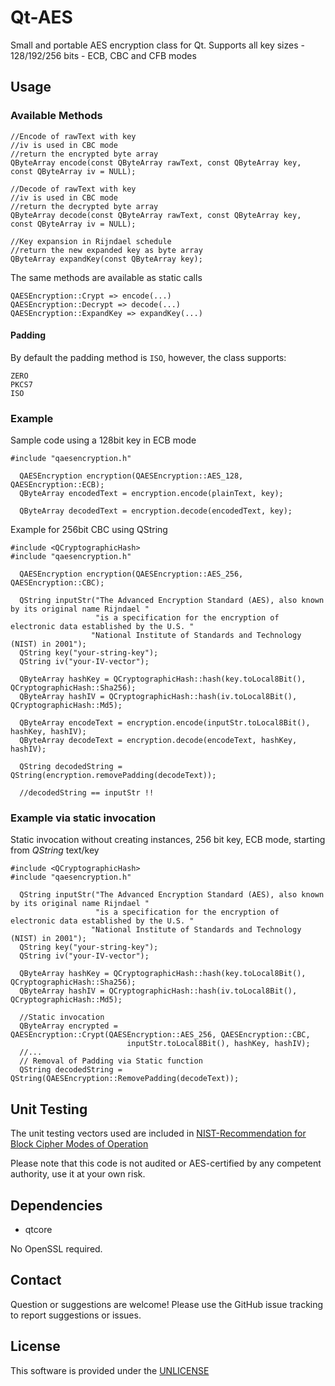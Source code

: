 # Qt-AES
Small and portable AES encryption class for Qt.
Supports all key sizes - 128/192/256 bits - ECB, CBC and CFB modes

## Usage

### Available Methods
```
//Encode of rawText with key
//iv is used in CBC mode
//return the encrypted byte array
QByteArray encode(const QByteArray rawText, const QByteArray key, const QByteArray iv = NULL);

//Decode of rawText with key
//iv is used in CBC mode
//return the decrypted byte array
QByteArray decode(const QByteArray rawText, const QByteArray key, const QByteArray iv = NULL);

//Key expansion in Rijndael schedule
//return the new expanded key as byte array
QByteArray expandKey(const QByteArray key);
```
The same methods are available as static calls
```
QAESEncryption::Crypt => encode(...)
QAESEncryption::Decrypt => decode(...)
QAESEncryption::ExpandKey => expandKey(...)
```

#### Padding
By default the padding method is `ISO`, however, the class supports:
```
ZERO
PKCS7
ISO
```

### Example
Sample code using a 128bit key in ECB mode
```
#include "qaesencryption.h"

  QAESEncryption encryption(QAESEncryption::AES_128, QAESEncryption::ECB);
  QByteArray encodedText = encryption.encode(plainText, key);

  QByteArray decodedText = encryption.decode(encodedText, key);
```

Example for 256bit CBC using QString
```
#include <QCryptographicHash>
#include "qaesencryption.h"

  QAESEncryption encryption(QAESEncryption::AES_256, QAESEncryption::CBC);

  QString inputStr("The Advanced Encryption Standard (AES), also known by its original name Rijndael "
                   "is a specification for the encryption of electronic data established by the U.S. "
                  "National Institute of Standards and Technology (NIST) in 2001");
  QString key("your-string-key");
  QString iv("your-IV-vector");

  QByteArray hashKey = QCryptographicHash::hash(key.toLocal8Bit(), QCryptographicHash::Sha256);
  QByteArray hashIV = QCryptographicHash::hash(iv.toLocal8Bit(), QCryptographicHash::Md5);

  QByteArray encodeText = encryption.encode(inputStr.toLocal8Bit(), hashKey, hashIV);
  QByteArray decodeText = encryption.decode(encodeText, hashKey, hashIV);

  QString decodedString = QString(encryption.removePadding(decodeText));

  //decodedString == inputStr !!
```

### Example via static invocation
Static invocation without creating instances, 256 bit key, ECB mode, starting from *QString* text/key
```
#include <QCryptographicHash>
#include "qaesencryption.h"

  QString inputStr("The Advanced Encryption Standard (AES), also known by its original name Rijndael "
                   "is a specification for the encryption of electronic data established by the U.S. "
                  "National Institute of Standards and Technology (NIST) in 2001");
  QString key("your-string-key");
  QString iv("your-IV-vector");

  QByteArray hashKey = QCryptographicHash::hash(key.toLocal8Bit(), QCryptographicHash::Sha256);
  QByteArray hashIV = QCryptographicHash::hash(iv.toLocal8Bit(), QCryptographicHash::Md5);

  //Static invocation
  QByteArray encrypted = QAESEncryption::Crypt(QAESEncryption::AES_256, QAESEncryption::CBC, 
                          inputStr.toLocal8Bit(), hashKey, hashIV);
  //...
  // Removal of Padding via Static function
  QString decodedString = QString(QAESEncryption::RemovePadding(decodeText));

```

## Unit Testing
The unit testing vectors used are included in [NIST-Recommendation for Block Cipher Modes of Operation](http://nvlpubs.nist.gov/nistpubs/Legacy/SP/nistspecialpublication800-38a.pdf)

Please note that this code is not audited or AES-certified by any competent authority, use it at your own risk.

## Dependencies
* qtcore

No OpenSSL required.

## Contact
Question or suggestions are welcome!
Please use the GitHub issue tracking to report suggestions or issues.

## License
This software is provided under the [UNLICENSE](http://unlicense.org/)
